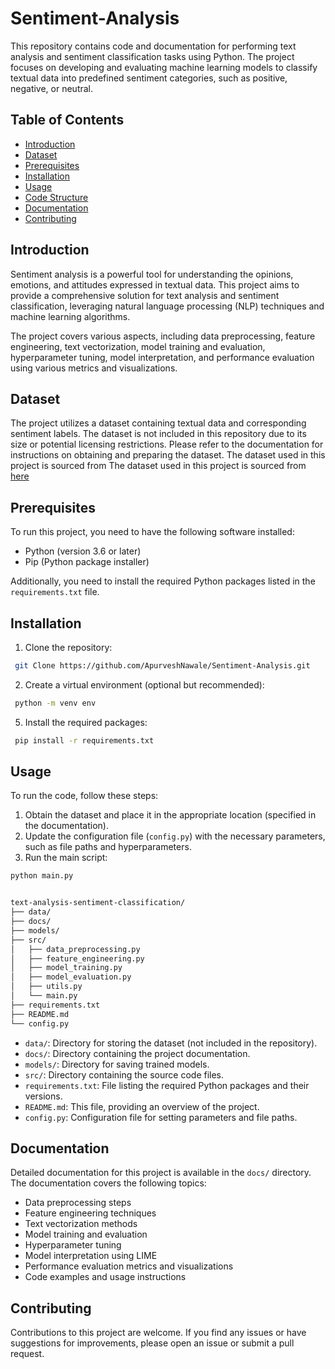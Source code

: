 # Sentiment-Analysis
This repository contains code and documentation for performing text analysis and sentiment classification tasks using Python. The project focuses on developing and evaluating machine learning models to classify textual data into predefined sentiment categories, such as positive, negative, or neutral.

## Table of Contents
- [Introduction](#introduction)
- [Dataset](#dataset)
- [Prerequisites](#prerequisites)
- [Installation](#installation)
- [Usage](#usage)
- [Code Structure](#code-structure)
- [Documentation](#documentation)
- [Contributing](#contributing)

## Introduction

Sentiment analysis is a powerful tool for understanding the opinions, emotions, and attitudes expressed in textual data. This project aims to provide a comprehensive solution for text analysis and sentiment classification, leveraging natural language processing (NLP) techniques and machine learning algorithms.

The project covers various aspects, including data preprocessing, feature engineering, text vectorization, model training and evaluation, hyperparameter tuning, model interpretation, and performance evaluation using various metrics and visualizations.

## Dataset

The project utilizes a dataset containing textual data and corresponding sentiment labels. The dataset is not included in this repository due to its size or potential licensing restrictions. Please refer to the documentation for instructions on obtaining and preparing the dataset.
The dataset used in this project is sourced from The dataset used in this project is sourced from  [here](https://www.kaggle.com/datasets/abhi8923shriv/sentiment-analysis-dataset/data)

## Prerequisites

To run this project, you need to have the following software installed:

- Python (version 3.6 or later)
- Pip (Python package installer)

Additionally, you need to install the required Python packages listed in the `requirements.txt` file.

## Installation

1. Clone the repository:

```bash
 git Clone https://github.com/ApurveshNawale/Sentiment-Analysis.git
```
2. Create a virtual environment (optional but recommended):


```bash
 python -m venv env
```
5. Install the required packages:
```bash
 pip install -r requirements.txt
```
## Usage

To run the code, follow these steps:

1. Obtain the dataset and place it in the appropriate location (specified in the documentation).
2. Update the configuration file (`config.py`) with the necessary parameters, such as file paths and hyperparameters.
3. Run the main script:
```bash
python main.py
```
```bash

text-analysis-sentiment-classification/
├── data/
├── docs/
├── models/
├── src/
│   ├── data_preprocessing.py
│   ├── feature_engineering.py
│   ├── model_training.py
│   ├── model_evaluation.py
│   ├── utils.py
│   └── main.py
├── requirements.txt
├── README.md
└── config.py
```
- `data/`: Directory for storing the dataset (not included in the repository).
- `docs/`: Directory containing the project documentation.
- `models/`: Directory for saving trained models.
- `src/`: Directory containing the source code files.
- `requirements.txt`: File listing the required Python packages and their versions.
- `README.md`: This file, providing an overview of the project.
- `config.py`: Configuration file for setting parameters and file paths.
## Documentation

Detailed documentation for this project is available in the `docs/` directory. The documentation covers the following topics:

- Data preprocessing steps
- Feature engineering techniques
- Text vectorization methods
- Model training and evaluation
- Hyperparameter tuning
- Model interpretation using LIME
- Performance evaluation metrics and visualizations
- Code examples and usage instructions

## Contributing

Contributions to this project are welcome. If you find any issues or have suggestions for improvements, please open an issue or submit a pull request.


